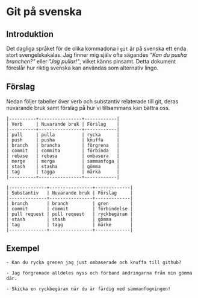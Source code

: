 # Git på svenska

## Introduktion

Det dagliga språket för de olika kommadona i `git` är på svenska ett
enda stort svengelskakalas. Jag finner mig själv ofta sägandes _"Kan
du pusha branchen?"_ eller _"Jag pullar!"_, vilket känns pinsamt.
Detta dokument föreslår hur riktig svenska kan användas som alternativ
lingo.

## Förslag

Nedan följer tabeller över verb och substantiv relaterade till git,
deras nuvarande bruk samt förslag på hur vi tillsammans kan bättra
oss.

    |----------+----------------+------------|
    | Verb     | Nuvarande bruk | Förslag    |
    |----------+----------------+------------|
    | pull     | pulla          | rycka      |
    | push     | pusha          | knuffa     |
    | branch   | brancha        | förgrena   |
    | commit   | commita        | förbinda   |
    | rebase   | rebasa         | ombasera   |
    | merge    | merga          | sammanfoga |
    | stash    | stasha         | gömma      |
    | tag      | tagga          | märka      |
    |----------+----------------+------------|

    |--------------+----------------+-------------|
    | Substantiv   | Nuvarande bruk | Förslag     |
    |--------------+----------------+-------------|
    | branch       | branch         | gren        |
    | commit       | commit         | förbindelse |
    | pull request | pull request   | ryckbegäran |
    | stash        | stash          | gömma       |
    | tag          | tagg           | märke       |
    |--------------+----------------+-------------|

## Exempel

    - Kan du rycka grenen jag just ombaserade och knuffa till github?

    - Jag förgrenade alldeles nyss och förband ändringarna från min gömma där.

    - Skicka en ryckbegäran när du är färdig med sammanfogningen!
